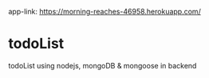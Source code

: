 app-link:
https://morning-reaches-46958.herokuapp.com/
# todoList
todoList using nodejs, mongoDB &amp; mongoose in backend
